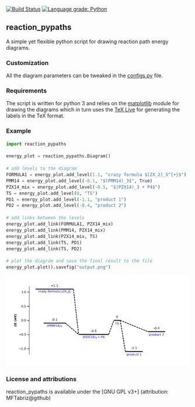 [![Build Status](https://travis-ci.com/MFTabriz/reaction_pypaths.svg?branch=master)](https://travis-ci.com/MFTabriz/reaction_pypaths)
[![Language grade: Python](https://img.shields.io/lgtm/grade/python/g/MFTabriz/reaction_pypaths.svg?logo=lgtm&logoWidth=18)](https://lgtm.com/projects/g/MFTabriz/reaction_pypaths/context:python)

## reaction_pypaths
A simple yet flexible python script for drawing reaction path energy diagrams.

### Customization
All the diagram parameters can be tweaked in the [configs.py](https://github.com/MFTabriz/reaction_pypaths/blob/master/configs.py) file.

### Requirements
The script is written for python 3 and relies on the [matplotlib](https://matplotlib.org/) module for drawing the diagrams which in turn uses the [TeX Live](https://tug.org/texlive/) for generating the labels in the TeX format.

### Example
```python
import reaction_pypaths

energy_plot = reaction_pypaths.Diagram()

# add levels to the diagram
FORMULA1 = energy_plot.add_level(1.1, "crazy formula $[ZX_2]_5^{+}$")
PMM14 = energy_plot.add_level(-0.1, "$(PMM14)_3$", True)
PZX14_mix = energy_plot.add_level(-0.5, "$(PZX14)_3 + P4$")
TS = energy_plot.add_level(0, "TS")
PD1 = energy_plot.add_level(-1.1, "product 1")
PD2 = energy_plot.add_level(-0.4, "product 2")

# add links between the levels
energy_plot.add_link(FORMULA1, PZX14_mix)
energy_plot.add_link(PMM14, PZX14_mix)
energy_plot.add_link(PZX14_mix, TS)
energy_plot.add_link(TS, PD1)
energy_plot.add_link(TS, PD2)

# plot the diagram and save the final result to the file
energy_plot.plot().savefig("output.png")
```
![Sample diagram](https://github.com/MFTabriz/reaction_pypaths/raw/master/output.png)

### License and attributions
reaction_pypaths is available under the [GNU GPL v3+] (attribution: MFTabriz@github)
